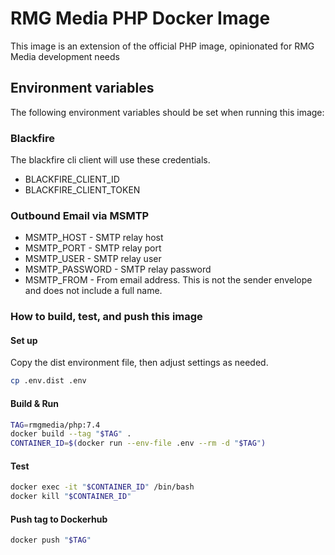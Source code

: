 # RMG Media PHP Docker Image

This image is an extension of the official PHP image, opinionated for RMG Media development needs

## Environment variables
The following environment variables should be set when running this image: 

### Blackfire
The blackfire cli client will use these credentials.

* BLACKFIRE_CLIENT_ID
* BLACKFIRE_CLIENT_TOKEN

### Outbound Email via MSMTP

* MSMTP_HOST - SMTP relay host
* MSMTP_PORT - SMTP relay port
* MSMTP_USER - SMTP relay user
* MSMTP_PASSWORD - SMTP relay password
* MSMTP_FROM - From email address. This is not the sender envelope and does not include a full name.

### How to build, test, and push this image

#### Set up

Copy the dist environment file, then adjust settings as needed.
```bash
cp .env.dist .env
```

#### Build & Run

```bash
TAG=rmgmedia/php:7.4
docker build --tag "$TAG" .
CONTAINER_ID=$(docker run --env-file .env --rm -d "$TAG")
```

#### Test

```bash
docker exec -it "$CONTAINER_ID" /bin/bash
docker kill "$CONTAINER_ID"
```

#### Push tag to Dockerhub

```bash
docker push "$TAG"
```
